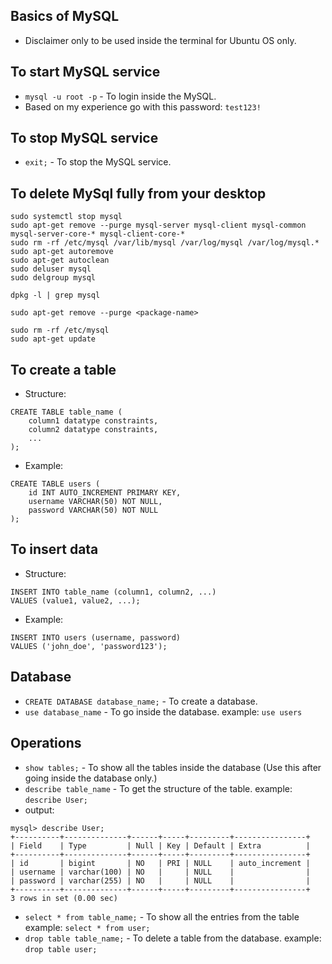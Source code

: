 ## Basics of MySQL

* Disclaimer only to be used inside the terminal for Ubuntu OS only.

## To start MySQL service
* `mysql -u root -p` - To login inside the MySQL.
* Based on my experience go with this password: `test123!`

## To stop MySQL service
* `exit;` - To stop the MySQL service.

## To delete MySql fully from your desktop
```
sudo systemctl stop mysql
sudo apt-get remove --purge mysql-server mysql-client mysql-common mysql-server-core-* mysql-client-core-*
sudo rm -rf /etc/mysql /var/lib/mysql /var/log/mysql /var/log/mysql.*
sudo apt-get autoremove
sudo apt-get autoclean
sudo deluser mysql
sudo delgroup mysql
```

```
dpkg -l | grep mysql
```

```
sudo apt-get remove --purge <package-name>
```

```
sudo rm -rf /etc/mysql
sudo apt-get update
```

## To create a table
* Structure:
```
CREATE TABLE table_name (
    column1 datatype constraints,
    column2 datatype constraints,
    ...
);
```
* Example:
```
CREATE TABLE users (
    id INT AUTO_INCREMENT PRIMARY KEY,
    username VARCHAR(50) NOT NULL,
    password VARCHAR(50) NOT NULL
);
```
## To insert data
* Structure:
```
INSERT INTO table_name (column1, column2, ...)
VALUES (value1, value2, ...);
```
* Example:
```
INSERT INTO users (username, password)
VALUES ('john_doe', 'password123');
```
## Database
* `CREATE DATABASE database_name;` - To create a database.
* `use database_name` - To go inside the database. example: `use users`
## Operations

* `show tables;` - To show all the tables inside the database (Use this after going inside the database only.)
* `describe table_name` - To get the structure of the table. example: `describe User;`
* output: 
```
mysql> describe User;
+----------+--------------+------+-----+---------+----------------+
| Field    | Type         | Null | Key | Default | Extra          |
+----------+--------------+------+-----+---------+----------------+
| id       | bigint       | NO   | PRI | NULL    | auto_increment |
| username | varchar(100) | NO   |     | NULL    |                |
| password | varchar(255) | NO   |     | NULL    |                |
+----------+--------------+------+-----+---------+----------------+
3 rows in set (0.00 sec)
```

* `select * from table_name;` - To show all the entries from the table example: `select * from user;`
* `drop table table_name;` - To delete a table from the database. example: `drop table user;`
